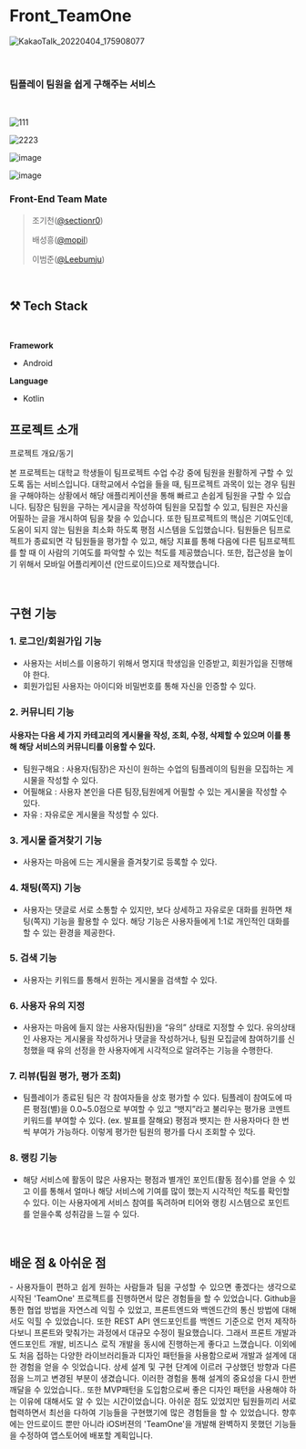 # Front_TeamOne

![KakaoTalk_20220404_175908077](https://user-images.githubusercontent.com/55054505/175649994-1dfd96c2-9d48-4c60-8905-af52b3745f71.png)


<br/>

### 팀플레이 팀원을 쉽게 구해주는 서비스 
> 

<br/>

![111](https://user-images.githubusercontent.com/55054505/175667161-774523d7-f52a-401d-900a-55dce2c808a8.jpg)

![2223](https://user-images.githubusercontent.com/55054505/175667163-d93da49c-2c36-4560-b96d-9bfcdd8b7a37.jpg)

![image](https://user-images.githubusercontent.com/55054505/175667048-0a58cc0a-f26e-4f4c-a3f1-89e0db8fe488.png)

![image](https://user-images.githubusercontent.com/55054505/175666671-b9cb173b-7d6a-45a0-bb77-9b7f41364bf8.png)



### Front-End Team Mate
> 
> 조기천([@sectionr0](https://github.com/sectionr0))
>
> 배성흥([@mopil](https://github.com/mopil))
> 
> 이범준([@Leebumju](https://github.com/Leebumju))
> 


<br/>

## **⚒️ Tech Stack**

<br/>


**Framework**

- Android

**Language**

- Kotlin


## 프로젝트 소개

<p align="justify">
프로젝트 개요/동기
</p>
본 프로젝트는 대학교 학생들이 팀프로젝트 수업 수강 중에 팀원을 원활하게 구할 수 있도록 돕는 서비스입니다. 대학교에서 수업을 들을 때, 팀프로젝트 과목이 있는 경우 
팀원을 구해야하는 상황에서 해당 애플리케이션을 통해 빠르고 손쉽게 팀원을 구할 수 있습니다. 팀장은 팀원을 구하는 게시글을 작성하여 팀원을 모집할 수 있고, 팀원은 자신을 어필하는 글을 개시하여 팀을 찾을 수 있습니다.
또한 팀프로젝트의 핵심은 기여도인데, 도움이 되지 않는 팀원을 최소화 하도록 평점 시스템을 도입했습니다. 팀원들은 팀프로젝트가 종료되면 각 팀원들을 평가할 수 있고, 해당 지표를 통해 다음에 다른 팀프로젝트를 할 때 이 사람의 기여도를 파악할 수 있는 척도를 제공했습니다. 또한, 접근성을 높이기 위해서 모바일 어플리케이션 (안드로이드)으로 제작했습니다.
</p>

<br>

## 구현 기능

### 1. 로그인/회원가입 기능
- 사용자는 서비스를 이용하기 위해서 명지대 학생임을 인증받고, 회원가입을 진행해야 한다.
- 회원가입된 사용자는 아이디와 비밀번호를 통해 자신을 인증할 수 있다.

### 2. 커뮤니티 기능
#### 사용자는 다음 세 가지 카테고리의 게시물을 작성, 조회, 수정, 삭제할 수 있으며 이를 통해 해당 서비스의 커뮤니티를 이용할 수 있다.
- 팀원구해요 : 사용자(팀장)은 자신이 원하는 수업의 팀플레이의 팀원을 모집하는 게시물을 작성할 수 있다.
- 어필해요 : 사용자 본인을 다른 팀장,팀원에게 어필할 수 있는 게시물을 작성할 수 있다.
- 자유 : 자유로운 게시물을 작성할 수 있다.

### 3. 게시물 즐겨찾기 기능
- 사용자는 마음에 드는 게시물을 즐겨찾기로 등록할 수 있다.

### 4. 채팅(쪽지) 기능
- 사용자는 댓글로 서로 소통할 수 있지만, 보다 상세하고 자유로운 대화를 원하면 채팅(쪽지) 기능을 활용할 수 있다. 해당 기능은 사용자들에게 1:1로 개인적인 대화를 할 수 있는 환경을 제공한다.

### 5. 검색 기능
- 사용자는 키워드를 통해서 원하는 게시물을 검색할 수 있다.

### 6. 사용자 유의 지정
- 사용자는 마음에 들지 않는 사용자(팀원)을 “유의” 상태로 지정할 수 있다. 유의상태인 사용자는 게시물을 작성하거나 댓글을 작성하거나, 팀원 모집글에 참여하기를 신청했을 때 유의 선정을 한 사용자에게 시각적으로 알려주는 기능을 수행한다.

### 7. 리뷰(팀원 평가, 평가 조회)
- 팀플레이가 종료된 팀은 각 참여자들을 상호 평가할 수 있다. 팀플레이 참여도에 따른 평점(별)을 0.0~5.0점으로 부여할 수 있고 “뱃지”라고 불리우는 평가용 코멘트 키워드를 부여할 수 있다. (ex. 발표를 잘해요) 평점과 뱃지는 한 사용자마다 한 번씩 부여가 가능하다. 이렇게 평가한 팀원의 평가를 다시 조회할 수 있다.

### 8. 랭킹 기능
- 해당 서비스에 활동이 많은 사용자는 평점과 별개인 포인트(활동 점수)를 얻을 수 있고 이를 통해서 얼마나 해당 서비스에 기여를 많이 했는지 시각적인 척도를 확인할 수 있다. 이는 사용자에게 서비스 참여를 독려하며 티어와 랭킹 시스템으로 포인트를 얻을수록 성취감을 느낄 수 있다.
<br>

## 배운 점 & 아쉬운 점

<p align="justify">
- 사용자들이 편하고 쉽게 원하는 사람들과 팀을 구성할 수 있으면 좋겠다는 생각으로 시작된 'TeamOne' 프로젝트를 진행하면서 많은 경험들을 할 수 있었습니다. Github을 통한 협업 방법을 자연스레 익힐 수 있었고, 프론트엔드와 백엔드간의 통신 방법에 대해서도 익힐 수 있었습니다. 또한 REST API 엔드포인트를 백엔드 기준으로 먼저 제작하다보니 프론트와 맞춰가는 과정에서 대규모 수정이 필요했습니다. 그래서 프론트 개발과 엔드포인트 개발, 비즈니스 로직 개발을 동시에 진행하는게 좋다고 느꼈습니다. 이외에도 처음 접하는 다양한 라이브러리들과 디자인 패턴들을 사용함으로써 개발과 설계에 대한 경험을 얻을 수 잇었습니다.
 상세 설계 및 구현 단계에 이르러 구상했던 방향과 다른 점을 느끼고 변경된 부분이 생겼습니다. 이러한 경험을 통해 설계의 중요성을 다시 한번 깨달을 수 있었습니다.. 또한 MVP패턴을 도입함으로써 좋은 디자인 패턴을 사용해야 하는 이유에 대해서도 알 수 있는 시간이었습니다. 아쉬운 점도 있었지만 팀원들끼리 서로 협력하면서 최선을 다하여 기능들을 구현했기에 많은 경험들을 할 수 있었습니다. 향후에는 안드로이드 뿐만 아니라 iOS버젼의 'TeamOne'을 개발해 완벽하지 못했던 기능들을 수정하여 앱스토어에 배포할 계획입니다.
</p>

<br>


<!-- Stack Icon Refernces -->

[js]: /images/stack/javascript.svg
[ts]: /images/stack/typescript.svg
[react]: /images/stack/react.svg
[node]: /images/stack/node.svg
